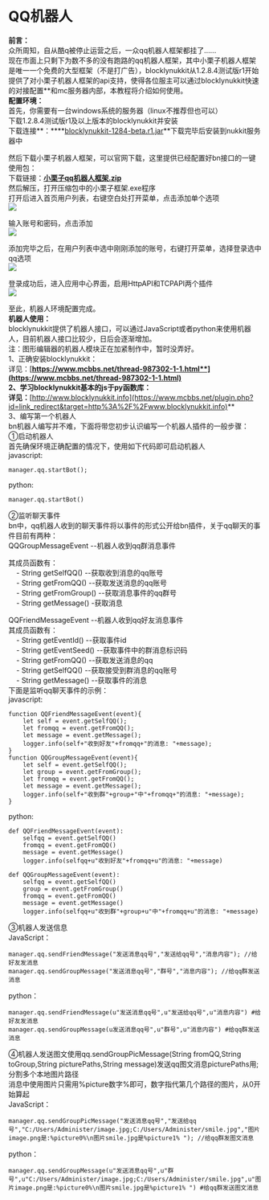 # QQ机器人       
**前言：**         
众所周知，自从酷q被停止运营之后，一众qq机器人框架都挂了......         
现在市面上只剩下为数不多的没有跑路的qq机器人框架，其中小栗子机器人框架是唯一一个免费的大型框架（不是打广告），blocklynukkit从1.2.8.4测试版r1开始提供了对小栗子机器人框架的api支持，使得各位服主可以通过blocklynukkit快速的对接配置\*\*和mc服务器内部，本教程将介绍如何使用。         
**配置环境：**         
首先，你需要有一台windows系统的服务器（linux不推荐但也可以）         
下载1.2.8.4测试版r1及以上版本的blocklynukkit并安装         
下载连接**：****[blocklynukkit-1284-beta.r1.jar](https://www.mcbbs.net/plugin.php?id=link_redirect&target=https%3A%2F%2Ficesight.lanzous.com%2FigRZDfnf14d)**下载完毕后安装到nukkit服务器中         
         
然后下载小栗子机器人框架，可以官网下载，这里提供已经配置好bn接口的一键使用包：         
下载链接：**[小栗子qq机器人框架.zip](https://www.mcbbs.net/plugin.php?id=link_redirect&target=https%3A%2F%2Ficesight.lanzous.com%2Fi2gOjfnf8md)**         
然后解压，打开压缩包中的小栗子框架.exe程序         
打开后进入首页用户列表，右键空白处打开菜单，点击添加单个选项         
![](https://attachment.mcbbs.net/forum/202008/15/160711ehkufikoldxix2dm.png)         
         
输入账号和密码，点击添加         
![](https://attachment.mcbbs.net/forum/202008/15/160738b1wofennc2vn2oe8.png)         
         
添加完毕之后，在用户列表中选中刚刚添加的账号，右键打开菜单，选择登录选中qq选项         
![](https://attachment.mcbbs.net/forum/202008/15/160858bykt6t5d0dhdijpt.png)         
         
登录成功后，进入应用中心界面，启用HttpAPI和TCPAPI两个插件         
![](https://attachment.mcbbs.net/forum/202008/15/161116rhz2nfanmugmfah8.png)         
         
至此，机器人环境配置完成。         
**机器人使用：**         
blocklynukkit提供了机器人接口，可以通过JavaScript或者python来使用机器人，目前机器人接口比较少，日后会逐渐增加。         
注：图形编辑器的机器人模块正在加紧制作中，暂时没弄好。         
1、正确安装blocklynukkit：         
详见：[**https://www.mcbbs.net/thread-987302-1-1.html**](https://www.mcbbs.net/thread-987302-1-1.html)         
2、学习blocklynukkit基本的js于py函数库：         
详见：**[http://www.blocklynukkit.info](https://www.mcbbs.net/plugin.php?id=link_redirect&target=http%3A%2F%2Fwww.blocklynukkit.info)**         
3、编写第一个机器人         
bn机器人编写并不难，下面将带您初步认识编写一个机器人插件的一般步骤：         
①启动机器人         
首先确保环境正确配置的情况下，使用如下代码即可启动机器人       
javascript:       
```       
manager.qq.startBot();       
```       
python:       
```       
manager.qq.startBot()       
```       
       
②监听聊天事件         
bn中，qq机器人收到的聊天事件将以事件的形式公开给bn插件，关于qq聊天的事件目前有两种：         
QQGroupMessageEvent --机器人收到qq群消息事件         
         
其成员函数有：         
    - String getSelfQQ() --获取收到消息的qq账号         
    - String getFromQQ() --获取发送消息的qq账号         
    - String getFromGroup() --获取消息事件的qq群号         
    - String getMessage() -获取消息         
         
QQFriendMessageEvent --机器人收到qq好友消息事件         
其成员函数有：         
    - String getEventId() --获取事件id         
    - String getEventSeed() --获取事件中的群消息标识码         
    - String getFromQQ() --获取发送消息的qq         
    - String getSelfQQ() --获取接受到群消息的qq账号         
    - String getMessage() --获取事件的消息         
下面是监听qq聊天事件的示例：         
javascript:         
```       
function QQFriendMessageEvent(event){       
    let self = event.getSelfQQ();       
    let fromqq = event.getFromQQ();       
    let message = event.getMessage();       
    logger.info(self+"收到好友"+fromqq+"的消息: "+message);       
}       
function QQGroupMessageEvent(event){       
    let self = event.getSelfQQ();       
    let group = event.getFromGroup();       
    let fromqq = event.getFromQQ();       
    let message = event.getMessage();       
    logger.info(self+"收到群"+group+"中"+fromqq+"的消息: "+message);       
}       
```       
python:         
```       
def QQFriendMessageEvent(event):       
    selfqq = event.getSelfQQ()       
    fromqq = event.getFromQQ()       
    message = event.getMessage()       
    logger.info(selfqq+u"收到好友"+fromqq+u"的消息: "+message)       
       
def QQGroupMessageEvent(event):       
    selfqq = event.getSelfQQ()       
    group = event.getFromGroup()       
    fromqq = event.getFromQQ()       
    message = event.getMessage()       
    logger.info(selfqq+u"收到群"+group+u"中"+fromqq+u"的消息: "+message)       
```       
③机器人发送信息         
JavaScript：       
```       
manager.qq.sendFriendMessage("发送消息qq号","发送给qq号","消息内容"); //给好友发消息       
manager.qq.sendGroupMessage("发送消息qq号","群号","消息内容"); //给qq群发送消息       
```       
python：         
```       
manager.qq.sendFriendMessage(u"发送消息qq号",u"发送给qq号",u"消息内容") #给好友发消息       
manager.qq.sendGroupMessage(u发送消息qq号",u"群号",u"消息内容") #给qq群发送消息       
```       
④机器人发送图文使用qq.sendGroupPicMessage(String fromQQ,String toGroup,String picturePaths,String message)发送qq图文消息picturePaths用;分割多个本地图片路径         
消息中使用图片只需用%picture数字%即可，数字指代第几个路径的图片，从0开始算起         
JavaScript：         
       
```       
manager.qq.sendGroupPicMessage("发送消息qq号","发送给qq号","C:/Users/Administer/image.jpg;C:/Users/Administer/smile.jpg","图片image.png是:%picture0%\n图片smile.jpg是%picture1% "); //给qq群发图文消息       
```       
python：       
```       
manager.qq.sendGroupMessage(u"发送消息qq号",u"群号",u"C:/Users/Administer/image.jpg;C:/Users/Administer/smile.jpg",u"图片image.png是:%picture0%\n图片smile.jpg是%picture1% ") #给qq群发送图文消息       
```